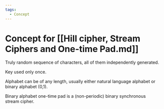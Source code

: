 ```yaml
---
tags:
  - Concept
---
```

# Concept for [[Hill cipher, Stream Ciphers and One-time Pad.md]]

Truly random sequence of characters, all of them independently generated.

Key used only once.

Alphabet can be of any length, usually either natural language alphabet or binary alphabet (0,1).

Binary alphabet one-time pad is a (non-periodic) binary synchronous stream cipher.
